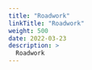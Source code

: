 ```yaml
---
title: "Roadwork"
linkTitle: "Roadwork"
weight: 500
date: 2022-03-23
description: >
  Roadwork
---
```


